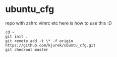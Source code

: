 # ubuntu_cfg
repo with zshrc vimrc etc
here is how to use this :D

```console
cd ~
git init .
git remote add -t \* -f origin https://github.com/kjurek/ubuntu_cfg.git
git checkout master
```
